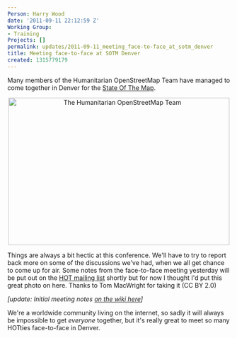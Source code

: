```yaml
---
Person: Harry Wood
date: '2011-09-11 22:12:59 Z'
Working Group:
- Training
Projects: []
permalink: updates/2011-09-11_meeting_face-to-face_at_sotm_denver
title: Meeting face-to-face at SOTM Denver
created: 1315779179
---
```

<p>Many members of the Humanitarian OpenStreetMap Team have managed to come together in Denver for the <a href="http://stateofthemap.org/">State Of The Map</a>.</p><p style="text-align: center;"><a title="The Humanitarian OpenStreetMap Team by macwright, on Flickr" href="http://www.flickr.com/photos/tmcw/6133964707/"><img src="http://farm7.static.flickr.com/6199/6133964707_416d1dd6f7.jpg" alt="The Humanitarian OpenStreetMap Team" width="500" height="333"></a></p><p>Things are always a bit hectic at this conference. We'll have to try to report back more on some of the discussions we've had, when we all get chance to come up for air. Some notes from the face-to-face meeting yesterday will be put out on the <a href="http://lists.openstreetmap.org/listinfo/hot">HOT mailing list</a> shortly but for now I thought I'd put this great photo on here. Thanks to Tom MacWright for taking it (CC BY 2.0)</p><p><em>[update: Initial meeting notes <a title="wiki page with the notes" href="http://wiki.openstreetmap.org/wiki/Humanitarian_OSM_Team/SOTM2011_Meetup">on the wiki here</a>]</em></p><p>We're a worldwide community living on the internet, so sadly it will always be impossible to get <em>everyone</em> together, but it's really great to meet so many HOTties face-to-face in Denver.</p>
